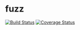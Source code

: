# fuzz

[![Build Status](https://travis-ci.org/amarder/fuzz.svg?branch=master)](https://travis-ci.org/amarder/fuzz)
[![Coverage Status](https://coveralls.io/repos/github/amarder/fuzz/badge.svg?branch=master)](https://coveralls.io/github/amarder/fuzz?branch=master)
